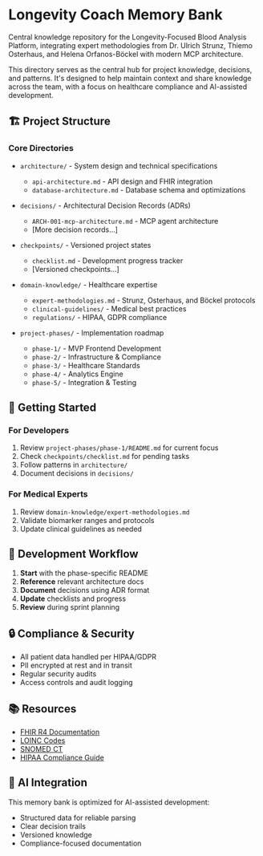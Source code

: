 # Longevity Coach Memory Bank

Central knowledge repository for the Longevity-Focused Blood Analysis Platform, integrating expert methodologies from Dr. Ulrich Strunz, Thiemo Osterhaus, and Helena Orfanos-Böckel with modern MCP architecture.

This directory serves as the central hub for project knowledge, decisions, and patterns. It's designed to help maintain context and share knowledge across the team, with a focus on healthcare compliance and AI-assisted development.

## 🏗️ Project Structure

### Core Directories
- `architecture/` - System design and technical specifications
  - `api-architecture.md` - API design and FHIR integration
  - `database-architecture.md` - Database schema and optimizations

- `decisions/` - Architectural Decision Records (ADRs)
  - `ARCH-001-mcp-architecture.md` - MCP agent architecture
  - [More decision records...]

- `checkpoints/` - Versioned project states
  - `checklist.md` - Development progress tracker
  - [Versioned checkpoints...]

- `domain-knowledge/` - Healthcare expertise
  - `expert-methodologies.md` - Strunz, Osterhaus, and Böckel protocols
  - `clinical-guidelines/` - Medical best practices
  - `regulations/` - HIPAA, GDPR compliance

- `project-phases/` - Implementation roadmap
  - `phase-1/` - MVP Frontend Development
  - `phase-2/` - Infrastructure & Compliance
  - `phase-3/` - Healthcare Standards
  - `phase-4/` - Analytics Engine
  - `phase-5/` - Integration & Testing

## 🚀 Getting Started

### For Developers
1. Review `project-phases/phase-1/README.md` for current focus
2. Check `checkpoints/checklist.md` for pending tasks
3. Follow patterns in `architecture/`
4. Document decisions in `decisions/`

### For Medical Experts
1. Review `domain-knowledge/expert-methodologies.md`
2. Validate biomarker ranges and protocols
3. Update clinical guidelines as needed

## 🔄 Development Workflow

1. **Start** with the phase-specific README
2. **Reference** relevant architecture docs
3. **Document** decisions using ADR format
4. **Update** checklists and progress
5. **Review** during sprint planning

## 🔒 Compliance & Security

- All patient data handled per HIPAA/GDPR
- PII encrypted at rest and in transit
- Regular security audits
- Access controls and audit logging

## 📚 Resources

- [FHIR R4 Documentation](https://www.hl7.org/fhir/)
- [LOINC Codes](https://loinc.org/)
- [SNOMED CT](https://www.snomed.org/)
- [HIPAA Compliance Guide](https://www.hhs.gov/hipaa/index.html)

## 🤖 AI Integration

This memory bank is optimized for AI-assisted development:
- Structured data for reliable parsing
- Clear decision trails
- Versioned knowledge
- Compliance-focused documentation
